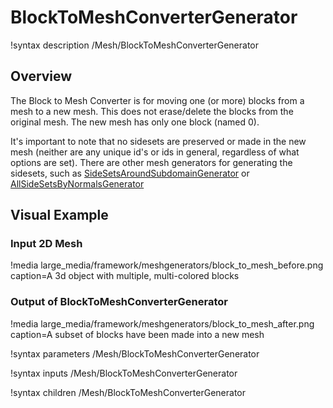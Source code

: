 # BlockToMeshConverterGenerator

!syntax description /Mesh/BlockToMeshConverterGenerator

## Overview

The Block to Mesh Converter is for moving one (or more) blocks from a mesh to a new mesh. This does not erase/delete the blocks from the original mesh. The new mesh has only one block (named 0). 

It's important to note that no sidesets are preserved or made in the new mesh (neither are any unique id's or ids in general, regardless of what options are set). There are other mesh generators for generating the sidesets, such as [SideSetsAroundSubdomainGenerator](SideSetsAroundSubdomainGenerator.md) or [AllSideSetsByNormalsGenerator](AllSideSetsByNormalsGenerator.md)

## Visual Example

### Input 2D Mesh

!media large_media/framework/meshgenerators/block_to_mesh_before.png caption=A 3d object with multiple, multi-colored blocks

### Output of BlockToMeshConverterGenerator

!media large_media/framework/meshgenerators/block_to_mesh_after.png caption=A subset of blocks have been made into a new mesh

!syntax parameters /Mesh/BlockToMeshConverterGenerator

!syntax inputs /Mesh/BlockToMeshConverterGenerator

!syntax children /Mesh/BlockToMeshConverterGenerator
